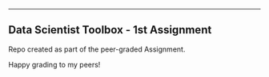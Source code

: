 ---
## Data Scientist Toolbox - 1st Assignment
Repo created as part of the peer-graded Assignment.

Happy grading to my peers!
